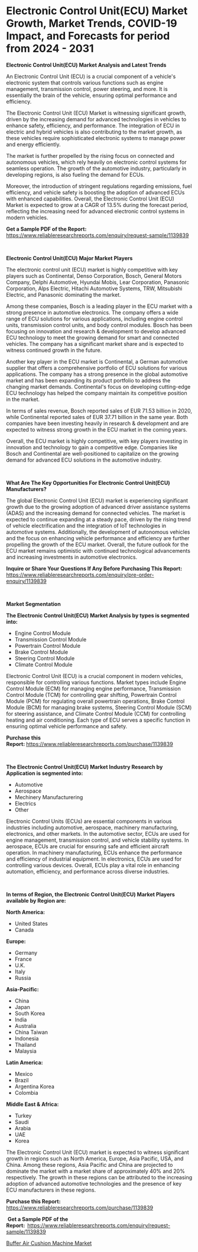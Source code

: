 <p><h1>Electronic Control Unit(ECU) Market Growth, Market Trends, COVID-19 Impact, and Forecasts for period from 2024 - 2031</h1></p><p><strong>Electronic Control Unit(ECU) Market Analysis and Latest Trends</strong></p>
<p><p>An Electronic Control Unit (ECU) is a crucial component of a vehicle's electronic system that controls various functions such as engine management, transmission control, power steering, and more. It is essentially the brain of the vehicle, ensuring optimal performance and efficiency.</p><p>The Electronic Control Unit (ECU) Market is witnessing significant growth, driven by the increasing demand for advanced technologies in vehicles to enhance safety, efficiency, and performance. The integration of ECU in electric and hybrid vehicles is also contributing to the market growth, as these vehicles require sophisticated electronic systems to manage power and energy efficiently.</p><p>The market is further propelled by the rising focus on connected and autonomous vehicles, which rely heavily on electronic control systems for seamless operation. The growth of the automotive industry, particularly in developing regions, is also fueling the demand for ECUs.</p><p>Moreover, the introduction of stringent regulations regarding emissions, fuel efficiency, and vehicle safety is boosting the adoption of advanced ECUs with enhanced capabilities. Overall, the Electronic Control Unit (ECU) Market is expected to grow at a CAGR of 13.5% during the forecast period, reflecting the increasing need for advanced electronic control systems in modern vehicles.</p></p>
<p><strong>Get a Sample PDF of the Report:&nbsp;</strong> <a href="https://www.reliableresearchreports.com/enquiry/request-sample/1139839">https://www.reliableresearchreports.com/enquiry/request-sample/1139839</a></p>
<p>&nbsp;</p>
<p><strong>Electronic Control Unit(ECU) Major Market Players</strong></p>
<p><p>The electronic control unit (ECU) market is highly competitive with key players such as Continental, Denso Corporation, Bosch, General Motors Company, Delphi Automotive, Hyundai Mobis, Lear Corporation, Panasonic Corporation, Alps Electric, Hitachi Automotive Systems, TRW, Mitsubishi Electric, and Panasonic dominating the market.</p><p>Among these companies, Bosch is a leading player in the ECU market with a strong presence in automotive electronics. The company offers a wide range of ECU solutions for various applications, including engine control units, transmission control units, and body control modules. Bosch has been focusing on innovation and research & development to develop advanced ECU technology to meet the growing demand for smart and connected vehicles. The company has a significant market share and is expected to witness continued growth in the future.</p><p>Another key player in the ECU market is Continental, a German automotive supplier that offers a comprehensive portfolio of ECU solutions for various applications. The company has a strong presence in the global automotive market and has been expanding its product portfolio to address the changing market demands. Continental's focus on developing cutting-edge ECU technology has helped the company maintain its competitive position in the market.</p><p>In terms of sales revenue, Bosch reported sales of EUR 71.53 billion in 2020, while Continental reported sales of EUR 37.71 billion in the same year. Both companies have been investing heavily in research & development and are expected to witness strong growth in the ECU market in the coming years.</p><p>Overall, the ECU market is highly competitive, with key players investing in innovation and technology to gain a competitive edge. Companies like Bosch and Continental are well-positioned to capitalize on the growing demand for advanced ECU solutions in the automotive industry.</p></p>
<p>&nbsp;</p>
<p><strong>What Are The Key Opportunities For Electronic Control Unit(ECU) Manufacturers?</strong></p>
<p><p>The global Electronic Control Unit (ECU) market is experiencing significant growth due to the growing adoption of advanced driver assistance systems (ADAS) and the increasing demand for connected vehicles. The market is expected to continue expanding at a steady pace, driven by the rising trend of vehicle electrification and the integration of IoT technologies in automotive systems. Additionally, the development of autonomous vehicles and the focus on enhancing vehicle performance and efficiency are further propelling the growth of the ECU market. Overall, the future outlook for the ECU market remains optimistic with continued technological advancements and increasing investments in automotive electronics.</p></p>
<p><strong>Inquire or Share Your Questions If Any Before Purchasing This Report:</strong> <a href="https://www.reliableresearchreports.com/enquiry/pre-order-enquiry/1139839">https://www.reliableresearchreports.com/enquiry/pre-order-enquiry/1139839</a></p>
<p>&nbsp;</p>
<p><strong>Market Segmentation</strong></p>
<p><strong>The Electronic Control Unit(ECU) Market Analysis by types is segmented into:</strong></p>
<p><ul><li>Engine Control Module</li><li>Transmission Control Module</li><li>Powertrain Control Module</li><li>Brake Control Module</li><li>Steering Control Module</li><li>Climate Control Module</li></ul></p>
<p><p>Electronic Control Unit (ECU) is a crucial component in modern vehicles, responsible for controlling various functions. Market types include Engine Control Module (ECM) for managing engine performance, Transmission Control Module (TCM) for controlling gear shifting, Powertrain Control Module (PCM) for regulating overall powertrain operations, Brake Control Module (BCM) for managing brake systems, Steering Control Module (SCM) for steering assistance, and Climate Control Module (CCM) for controlling heating and air conditioning. Each type of ECU serves a specific function in ensuring optimal vehicle performance and safety.</p></p>
<p><strong>Purchase this Report:&nbsp;</strong><a href="https://www.reliableresearchreports.com/purchase/1139839">https://www.reliableresearchreports.com/purchase/1139839</a></p>
<p>&nbsp;</p>
<p><strong>The Electronic Control Unit(ECU) Market Industry Research by Application is segmented into:</strong></p>
<p><ul><li>Automotive</li><li>Aerospace</li><li>Mechinery Manufacturering</li><li>Electrics</li><li>Other</li></ul></p>
<p><p>Electronic Control Units (ECUs) are essential components in various industries including automotive, aerospace, machinery manufacturing, electronics, and other markets. In the automotive sector, ECUs are used for engine management, transmission control, and vehicle stability systems. In aerospace, ECUs are crucial for ensuring safe and efficient aircraft operation. In machinery manufacturing, ECUs enhance the performance and efficiency of industrial equipment. In electronics, ECUs are used for controlling various devices. Overall, ECUs play a vital role in enhancing automation, efficiency, and performance across diverse industries.</p></p>
<p>&nbsp;</p>
<p><strong>In terms of Region, the Electronic Control Unit(ECU) Market Players available by Region are:</strong></p>
<p>
    <p> <strong> North America: </strong>
        <ul>
            <li>United States</li>
            <li>Canada</li>
        </ul>
        </p> 
    <p> <strong> Europe: </strong>
        <ul>
            <li>Germany</li>
            <li>France</li>
            <li>U.K.</li>
            <li>Italy</li>
            <li>Russia</li>
        </ul>
        </p> 
    <p> <strong> Asia-Pacific: </strong>
        <ul>
            <li>China</li>
            <li>Japan</li>
            <li>South Korea</li>
            <li>India</li>
            <li>Australia</li>
            <li>China Taiwan</li>
            <li>Indonesia</li>
            <li>Thailand</li>
            <li>Malaysia</li>
        </ul>
        </p> 
    <p> <strong> Latin America: </strong>
        <ul>
            <li>Mexico</li>
            <li>Brazil</li>
            <li>Argentina Korea</li>
            <li>Colombia</li>
        </ul>
        </p> 
    <p> <strong> Middle East & Africa: </strong>
        <ul>
            <li>Turkey</li>
            <li>Saudi</li>
            <li>Arabia</li>
            <li>UAE</li>
            <li>Korea</li>
        </ul>
    </p>
    </p>
<p><p>The Electronic Control Unit (ECU) market is expected to witness significant growth in regions such as North America, Europe, Asia Pacific, USA, and China. Among these regions, Asia Pacific and China are projected to dominate the market with a market share of approximately 40% and 20% respectively. The growth in these regions can be attributed to the increasing adoption of advanced automotive technologies and the presence of key ECU manufacturers in these regions.</p></p>
<p><strong>Purchase this Report: </strong><a href="https://www.reliableresearchreports.com/purchase/1139839">https://www.reliableresearchreports.com/purchase/1139839</a></p>
<p>&nbsp;<strong>Get a Sample PDF of the Report:&nbsp;&nbsp;</strong><a href="https://www.reliableresearchreports.com/enquiry/request-sample/1139839">https://www.reliableresearchreports.com/enquiry/request-sample/1139839</a></p>
<p><strong></strong></p>
<p><p><a href="https://github.com/sougarounis/Market-Research-Report-List-2/blob/main/buffer-air-cushion-machine-market.md">Buffer Air Cushion Machine Market</a></p></p>